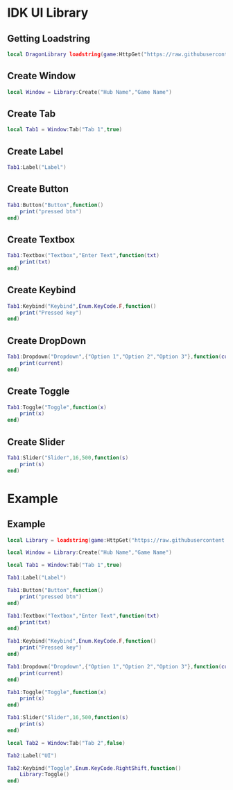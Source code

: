 # IDK UI Library

## Getting Loadstring
```lua
local DragonLibrary loadstring(game:HttpGet("https://raw.githubusercontent.com/Ejddjdidjdnfjrirfj/UI-Libraries-NewLibs/main/New%20Libs/Obfucaste/BY%20DRAGON%20HUB"))()
```

## Create Window
```lua
local Window = Library:Create("Hub Name","Game Name")
```

## Create Tab
```lua
local Tab1 = Window:Tab("Tab 1",true)
```

## Create Label
```lua
Tab1:Label("Label")
```

## Create Button
```lua
Tab1:Button("Button",function()
    print("pressed btn")
end)
```

## Create Textbox
```lua
Tab1:Textbox("Textbox","Enter Text",function(txt)
    print(txt)
end)
```

## Create Keybind
```lua
Tab1:Keybind("Keybind",Enum.KeyCode.F,function()
    print("Pressed key")
end)
```

## Create DropDown
```lua
Tab1:Dropdown("Dropdown",{"Option 1","Option 2","Option 3"},function(current)
    print(current)
end)
```

## Create Toggle
```lua
Tab1:Toggle("Toggle",function(x)
    print(x)
end)
```

## Create Slider
```lua
Tab1:Slider("Slider",16,500,function(s)
    print(s)
end)
```

# Example

## Example
```lua
local Library = loadstring(game:HttpGet("https://raw.githubusercontent.com/Mapple7777/UI-Librarys/main/UI-1/UI.lua"))()

local Window = Library:Create("Hub Name","Game Name")

local Tab1 = Window:Tab("Tab 1",true)

Tab1:Label("Label")

Tab1:Button("Button",function()
    print("pressed btn")
end)

Tab1:Textbox("Textbox","Enter Text",function(txt)
    print(txt)
end)

Tab1:Keybind("Keybind",Enum.KeyCode.F,function()
    print("Pressed key")
end)

Tab1:Dropdown("Dropdown",{"Option 1","Option 2","Option 3"},function(current)
    print(current)
end)

Tab1:Toggle("Toggle",function(x)
    print(x)
end)

Tab1:Slider("Slider",16,500,function(s)
    print(s)
end)

local Tab2 = Window:Tab("Tab 2",false)

Tab2:Label("UI")

Tab2:Keybind("Toggle",Enum.KeyCode.RightShift,function()
    Library:Toggle()
end)
```
